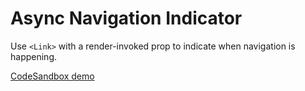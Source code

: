 # Async Navigation Indicator

Use `<Link>` with a render-invoked prop to indicate when navigation is happening.

[CodeSandbox demo](https://codesandbox.io/s/github/pshrmn/curi/tree/master/examples/react/link-spinner)
